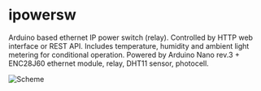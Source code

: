 # ipowersw
Arduino based ethernet IP power switch (relay).
Controlled by HTTP web interface or REST API. 
Includes temperature, humidity and ambient light metering for conditional operation.
Powered by Arduino Nano rev.3 + ENC28J60 ethernet module, relay, DHT11 sensor, photocell.

![Scheme](https://github.com/vinklat/ipowersw/ipowersw_scheme.png "Electrical circuit scheme")

